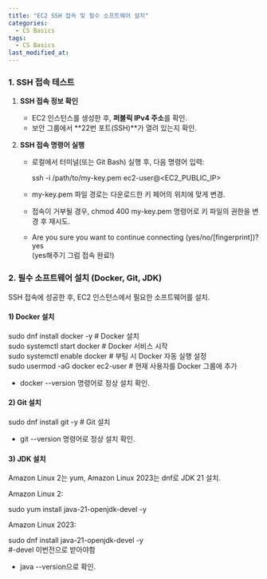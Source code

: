 ```yaml
---
title: "EC2 SSH 접속 및 필수 소프트웨어 설치"
categories:
  - CS Basics
tags:
  - CS Basics
last_modified_at: 
---
```


### 1. SSH 접속 테스트

1. **SSH 접속 정보 확인**
   - EC2 인스턴스를 생성한 후, **퍼블릭 IPv4 주소**를 확인.
   - 보안 그룹에서 **22번 포트(SSH)**가 열려 있는지 확인.
   
2. **SSH 접속 명령어 실행**
   - 로컬에서 터미널(또는 Git Bash) 실행 후, 다음 명령어 입력:
     
     ssh -i /path/to/my-key.pem ec2-user@<EC2_PUBLIC_IP>
    
   - my-key.pem 파일 경로는 다운로드한 키 페어의 위치에 맞게 변경.
   - 접속이 거부될 경우, chmod 400 my-key.pem 명령어로 키 파일의 권한을 변경 후 재시도.
   - Are you sure you want to continue connecting (yes/no/[fingerprint])? yes  
(yes해주기 그럼 접속 완료!)


### 2. 필수 소프트웨어 설치 (Docker, Git, JDK)

SSH 접속에 성공한 후, EC2 인스턴스에서 필요한 소프트웨어를 설치.

#### 1) Docker 설치
sudo dnf install docker -y  # Docker 설치  
sudo systemctl start docker # Docker 서비스 시작  
sudo systemctl enable docker  # 부팅 시 Docker 자동 실행 설정  
sudo usermod -aG docker ec2-user # 현재 사용자를 Docker 그룹에 추가  

- docker --version 명령어로 정상 설치 확인.

#### 2) Git 설치

sudo dnf install git -y # Git 설치  

- git --version 명령어로 정상 설치 확인.

#### 3) JDK 설치

Amazon Linux 2는 yum, Amazon Linux 2023는 dnf로 JDK 21 설치.  

Amazon Linux 2: 
   
   sudo yum install java-21-openjdk-devel -y 

Amazon Linux 2023:  
   
   sudo dnf install java-21-openjdk-devel -y  
   #-devel 이번전으로 받아야함 

- java --version으로 확인.


